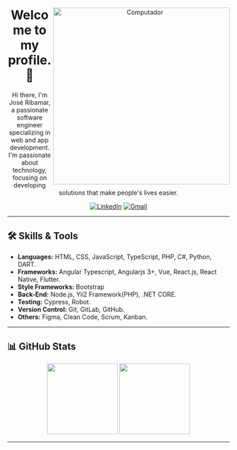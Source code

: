 <div align="center">
  <img src="https://raw.githubusercontent.com/MicaelliMedeiros/micaellimedeiros/master/image/computer-illustration.png" width="400px" align="right" alt="Computador">
  
  # Welcome to my profile. 👋
  
  Hi there, I'm José Ribamar, a passionate software engineer specializing in web and app development. I'm passionate about technology, focusing on developing solutions that make people's lives easier.
  
   [![LinkedIn](https://img.shields.io/badge/-LinkedIn-%230077B5?style=for-the-badge&logo=linkedin&logoColor=white)](https://www.linkedin.com/in/josé-ribamar-041394178)
   [![Gmail](https://img.shields.io/badge/-Gmail-%23333?style=for-the-badge&logo=gmail&logoColor=white)](mailto:queirozsnr@gmail.com)
</div>

---

## 🛠️ Skills & Tools

- **Languages:** HTML, CSS, JavaScript, TypeScript, PHP, C#, Python, DART.
- **Frameworks:** Angular Typescript, Angularjs 3+, Vue, React.js, React Native, Flutter.
- **Style Frameworks:** Bootstrap
- **Back-End:** Node.js, Yii2 Framework(PHP), .NET CORE.
- **Testing:** Cypress, Robot.
- **Version Control:** Git, GitLab, GitHub.
- **Others:** Figma, Clean Code, Scrum, Kanban.

---

## 📊 GitHub Stats

<div align="center">
  <img height="160em" src="https://github-readme-stats.vercel.app/api?username=Queirozsnr&show_icons=true&theme=dark&include_all_commits=true&count_private=true"/>
  <img height="160em" src="https://github-readme-stats.vercel.app/api/top-langs/?username=Queirozsnr&layout=compact&langs_count=7&theme=dark"/>
</div>

---
